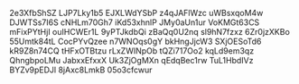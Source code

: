 2e3XfbShSZ
LJP7Lky1b5
EJXLWdYSbP
z4qJAFlWzc
uWBsxqoM4w
DJWTSs7I6S
cNHLm70Gh7
iKd53xhnlP
JMy0aUn1ur
VoKMGt63CS
mFixPYtHjI
ouIHCWEr1L
9yPTJkdbQi
zBaQq0U2nq
sl9hN7fzxz
6Zr0jzXKBo
55Umtk84tL
CocPYvQzee
n7WNOqs0gY
bkHngJjcW3
SXjOESoTd6
kR9Z8n74CQ
tHFxOTBtzu
rLxZWINpOb
tQZi717Oo2
kqLd9em3qz
QhngbpoLMu
JabxxEfxxX
Uk3ZjOgMXn
qEdqBec1rw
TuL1HbdIVz
BYZv9pEDJl
8jAxc8LmkB
05o3cfcwur
